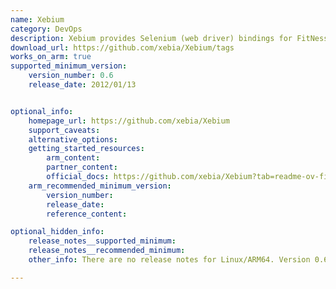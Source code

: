 ```yaml
---
name: Xebium
category: DevOps
description: Xebium provides Selenium (web driver) bindings for FitNesse with Selenium-IDE support, combining the powers of FitNesse and Selenium.
download_url: https://github.com/xebia/Xebium/tags
works_on_arm: true
supported_minimum_version:
    version_number: 0.6
    release_date: 2012/01/13


optional_info:
    homepage_url: https://github.com/xebia/Xebium
    support_caveats:
    alternative_options:
    getting_started_resources:
        arm_content:
        partner_content:
        official_docs: https://github.com/xebia/Xebium?tab=readme-ov-file#getting-started
    arm_recommended_minimum_version:
        version_number:
        release_date:
        reference_content:

optional_hidden_info:
    release_notes__supported_minimum:
    release_notes__recommended_minimum:
    other_info: There are no release notes for Linux/ARM64. Version 0.6 can be build from source using mvn, and application can be accesses on port 8000.

---
```

